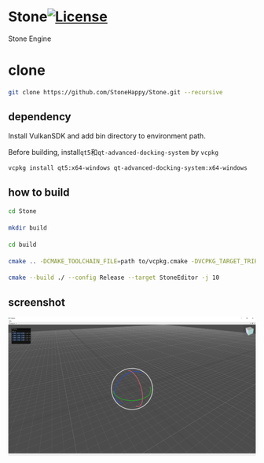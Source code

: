 # Stone[![License](https://img.shields.io/github/license/StoneHappy/Stone.svg)](https://github.com/StoneHappy/Stone/blob/master/LICENSE)
Stone Engine

# clone
```bash
git clone https://github.com/StoneHappy/Stone.git --recursive
```

## dependency
Install VulkanSDK and add bin directory to environment path.

Before building, install``qt5``和``qt-advanced-docking-system`` by ``vcpkg``
```bash
vcpkg install qt5:x64-windows qt-advanced-docking-system:x64-windows
```

## how to build
```bash
cd Stone

mkdir build

cd build 

cmake .. -DCMAKE_TOOLCHAIN_FILE=path to/vcpkg.cmake -DVCPKG_TARGET_TRIPLET=your target triplet

cmake --build ./ --config Release --target StoneEditor -j 10
```

## screenshot
![](doscs/imgs/screenshot.png)